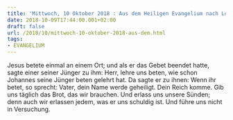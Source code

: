 ```yaml
---
title: 'Mittwoch, 10 Oktober 2018 : Aus dem Heiligen Evangelium nach Lukas - Lk 11,1-4.'
date: 2018-10-09T17:44:00.001+02:00
draft: false
url: /2018/10/mittwoch-10-oktober-2018-aus-dem.html
tags: 
- EVANGELIUM
---
```


Jesus betete einmal an einem Ort; und als er das Gebet beendet hatte, sagte einer seiner Jünger zu ihm: Herr, lehre uns beten, wie schon Johannes seine Jünger beten gelehrt hat. Da sagte er zu ihnen: Wenn ihr betet, so sprecht: Vater, dein Name werde geheiligt. Dein Reich komme. Gib uns täglich das Brot, das wir brauchen. Und erlass uns unsere Sünden; denn auch wir erlassen jedem, was er uns schuldig ist. Und führe uns nicht in Versuchung.